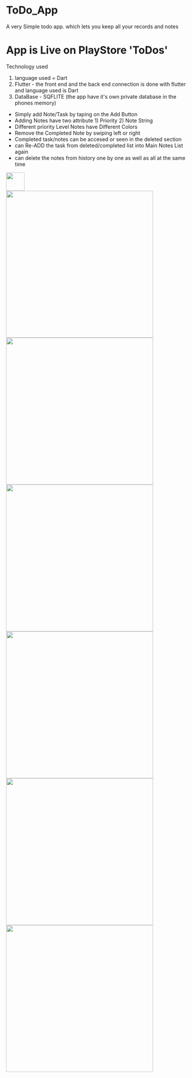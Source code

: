 # ToDo_App
A very Simple todo app. which lets you keep all your records and notes

# App is Live on PlayStore 'ToDos'

Technology used
  1) language used = Dart
  1) Flutter
              - the front end and the back end connection is done with flutter and language used is Dart
  3) DataBase 
              - SQFLITE (the app have it's own private database in the phones memory)


- Simply add Note/Task by taping on the Add Button
- Adding Notes have two attribute
          1) Priority
          2) Note String
- Different priority Level Notes have Different Colors
- Remove the Completed Note by swiping left or right
- Completed task/notes can be accesed or seen in the deleted section
- can Re-ADD the task from deleted/completed list into Main Notes List again
- can delete the notes from history one by one as well as all at the same time

<img src="https://github.com/borsezf2/ToDo_App/blob/master/images/web_hi_res_512.png" width=50/>




<div class="row">
  <div class="column">
<img src="https://github.com/borsezf2/ToDo_App/blob/master/images/Screenshot_2019-07-14-13-38-54.jpg" width=400/>
  </div>
 

  <div class="column">
<img src="https://github.com/borsezf2/ToDo_App/blob/master/images/Screenshot_2019-07-14-13-40-08.jpg" width=400/>
  </div>
  
</div>
<div class="row">
  <div class="column">
<img src="https://github.com/borsezf2/ToDo_App/blob/master/images/Screenshot_2019-07-14-13-40-18.jpg" width=400/>
  </div>
  <div class="column">
<img src="https://github.com/borsezf2/ToDo_App/blob/master/images/Screenshot_2019-07-14-13-40-29.jpg" width=400/>
  </div>
  
</div>
<div class="row">
  <div class="column">
<img src="https://github.com/borsezf2/ToDo_App/blob/master/images/Screenshot_2019-07-14-13-46-29.jpg" width=400/>
  </div>
  <div class="column">
<img src="https://github.com/borsezf2/ToDo_App/blob/master/images/-feature-graphic.png" width=400/>
  </div>
  
</div>

